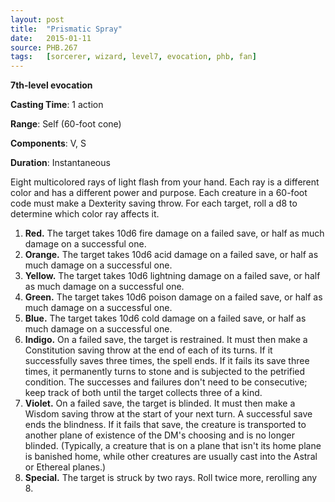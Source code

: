 ```yaml
---
layout: post
title:  "Prismatic Spray"
date:   2015-01-11
source: PHB.267
tags:   [sorcerer, wizard, level7, evocation, phb, fan]
---
```


**7th-level evocation**

**Casting Time**: 1 action

**Range**: Self (60-foot cone)

**Components**: V, S

**Duration**: Instantaneous

Eight multicolored rays of light flash from your hand. Each ray is a different color and has a different power and purpose. Each creature in a 60-foot code must make a Dexterity saving throw. For each target, roll a d8 to determine which color ray affects it.

1. **Red.** The target takes 10d6 fire damage on a failed save, or half as much damage on a successful one.
2. **Orange.** The target takes 10d6 acid damage on a failed save, or half as much damage on a successful one.
3. **Yellow.** The target takes 10d6 lightning damage on a failed save, or half as much damage on a successful one.
4. **Green.** The target takes 10d6 poison damage on a failed save, or half as much damage on a successful one.
5. **Blue.** The target takes 10d6 cold damage on a failed save, or half as much damage on a successful one.
6. **Indigo.** On a failed save, the target is restrained. It must then make a Constitution saving throw at the end of each of its turns. If it successfully saves three times, the spell ends. If it fails its save three times, it permanently turns to stone and is subjected to the petrified condition. The successes and failures don't need to be consecutive; keep track of both until the target collects three of a kind.
7. **Violet.** On a failed save, the target is blinded. It must then make a Wisdom saving throw at the start of your next turn. A successful save ends the blindness. If it fails that save, the creature is transported to another plane of existence of the DM's choosing and is no longer blinded. (Typically, a creature that is on a plane that isn't its home plane is banished home, while other creatures are usually cast into the Astral or Ethereal planes.)
8. **Special.** The target is struck by two rays. Roll twice more, rerolling any 8.
